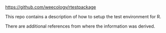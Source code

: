 https://github.com/weecology/rtestpackage

This repo contains a description of how to setup the test environment for R.

There are additional references from where the information was derived.
